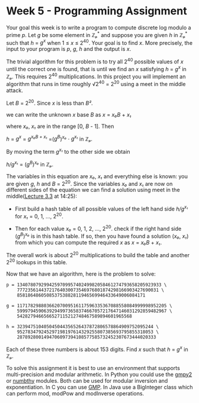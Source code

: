 # Week 5 - Programming Assignment

Your goal this week is to write a program to compute discrete log modulo a prime *p*. Let *g* be some element in ℤₚ<sup>\*</sup> and suppose you are given *h* in ℤₚ<sup>\*</sup> such that *h* = *g<sup>x</sup>* when 1 ≤ *x* ≤ 2<sup>40</sup>. Your goal is to find *x*. More precisely, the input to your program is *p*, *g*, *h* and the output is *x*.

The trivial algorithm for this problem is to try all 2<sup>40</sup> possible values of *x* until the correct one is found, that is until we find an *x* satisfying *h* = *g<sup>x</sup>* in ℤₚ. This requires 2<sup>40</sup> multiplications. In this project you will implement an algorithm that runs in time roughly √2<sup>40</sup> = 2<sup>20</sup> using a meet in the middle attack.

Let *B* = 2<sup>20</sup>. Since *x* is less than *B²*.

we can write the unknown *x* base *B* as *x* = *x₀B* + *x₁*

where *x₀*, *x₁* are in the range \[0, *B* - 1\]. Then

*h* = *g<sup>x</sup>* = *g<sup>x₀B + x₁</sup>* =(*g<sup>B</sup>*)<sup>*x₀*</sup> ⋅ *g<sup>x₁</sup>* in ℤₚ.

By moving the term *g<sup>x₁</sup>* to the other side we obtain

*h/g<sup>x₁</sup>* = (*g<sup>B</sup>*)<sup>*x₀*</sup> in ℤₚ.

The variables in this equation are *x₀*, *x₁* and everything else is known: you are given *g*, *h* and *B* = 2<sup>20</sup>. Since the variables *x₀* and *x₁* are now on different sides of the equation we can find a solution using meet in the middle([Lecture 3.3](https://www.coursera.org/learn/crypto/lecture/fPA8S/exhaustive-search-attacks) at 14:25):

- First build a hash table of all possible values of the left hand side *h/g<sup>x₁</sup>* for *x₁* = 0, 1, ..., 2<sup>20</sup>.

- Then for each value *x₀* = 0, 1, 2, ..., 2<sup>20</sup>. check if the right hand side (*g<sup>B</sup>*)<sup>*x₀*</sup> is in this hash table. If so, then you have found a solution (*x₀*, *x₁*) from which you can compute the required *x* as *x* = *x₀B* + *x₁*.

The overall work is about 2<sup>20</sup> multiplications to build the table and another 2<sup>20</sup> lookups in this table.

Now that we have an algorithm, here is the problem to solve:

```
p = 134078079299425970995740249982058461274793658205923933 \
    77723561443721764030073546976801874298166903427690031 \
    858186486050853753882811946569946433649006084171

g = 11717829880366207009516117596335367088558084999998952205 \
    59997945906392949973658374667057217647146031292859482967 \
    5428279466566527115212748467589894601965568

h = 323947510405045044356526437872806578864909752095244 \
    952783479245297198197614329255807385693795855318053 \
    2878928001494706097394108577585732452307673444020333
```

Each of these three numbers is about 153 digits. Find *x* such that *h* = *g<sup>x</sup>* in ℤₚ.

To solve this assignment it is best to use an environment that supports multi-precision and modular arithmetic. In Python you could use the [gmpy2](https://gmpy2.readthedocs.io/en/latest/mpz.html#mpz-methods) or [numbthy](https://github.com/Robert-Campbell-256/Number-Theory-Python/blob/master/numbthy.py) modules. Both can be used for modular inversion and exponentiation. In C you can use [GMP](https://gmplib.org). In Java use a BigInteger class which can perform mod, modPow and modInverse operations.
